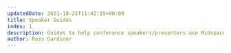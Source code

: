 ```yaml
---
updatedDate: 2021-10-25T11:42:15+00:00
title: Speaker Guides
index: 1
description: Guides to help conference speakers/presenters use Midspace.
author: Ross Gardiner
---
```

